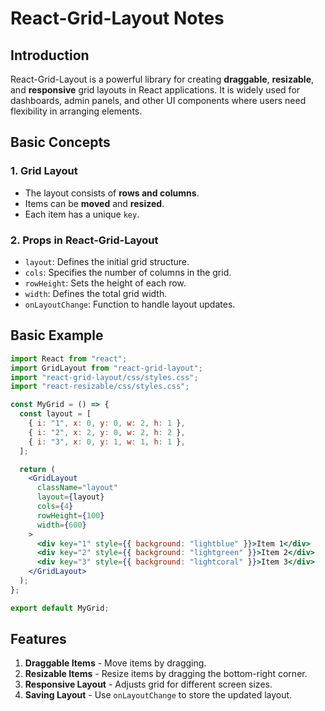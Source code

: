 # React-Grid-Layout Notes

## Introduction
React-Grid-Layout is a powerful library for creating **draggable**, **resizable**, and **responsive** grid layouts in React applications. It is widely used for dashboards, admin panels, and other UI components where users need flexibility in arranging elements.

## Basic Concepts
### 1. Grid Layout
- The layout consists of **rows and columns**.
- Items can be **moved** and **resized**.
- Each item has a unique `key`.

### 2. Props in React-Grid-Layout
- `layout`: Defines the initial grid structure.
- `cols`: Specifies the number of columns in the grid.
- `rowHeight`: Sets the height of each row.
- `width`: Defines the total grid width.
- `onLayoutChange`: Function to handle layout updates.

## Basic Example
```jsx
import React from "react";
import GridLayout from "react-grid-layout";
import "react-grid-layout/css/styles.css";
import "react-resizable/css/styles.css";

const MyGrid = () => {
  const layout = [
    { i: "1", x: 0, y: 0, w: 2, h: 1 },
    { i: "2", x: 2, y: 0, w: 2, h: 2 },
    { i: "3", x: 0, y: 1, w: 1, h: 1 },
  ];

  return (
    <GridLayout 
      className="layout" 
      layout={layout} 
      cols={4} 
      rowHeight={100} 
      width={600}
    >
      <div key="1" style={{ background: "lightblue" }}>Item 1</div>
      <div key="2" style={{ background: "lightgreen" }}>Item 2</div>
      <div key="3" style={{ background: "lightcoral" }}>Item 3</div>
    </GridLayout>
  );
};

export default MyGrid;
```

## Features
1. **Draggable Items** - Move items by dragging.
2. **Resizable Items** - Resize items by dragging the bottom-right corner.
3. **Responsive Layout** - Adjusts grid for different screen sizes.
4. **Saving Layout** - Use `onLayoutChange` to store the updated layout.

